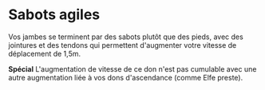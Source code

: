 # Sabots agiles

<p>Vos jambes se terminent par des sabots plutôt que des pieds, avec des jointures et des tendons qui permettent d'augmenter votre vitesse de déplacement de 1,5m.</p>
<p><strong>Spécial</strong> L'augmentation de vitesse de ce don n'est pas cumulable avec une autre augmentation liée à vos dons d'ascendance (comme Elfe preste).</p>